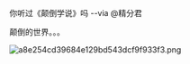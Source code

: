 你听过《颠倒学说》吗  --via @精分君

颠倒的世界。。。

![a8e254cd39684e129bd543dcf9f933f3.png](https://wxlzmt.github.io/cdn1/ext/qw/groups/10032/a8e254cd39684e129bd543dcf9f933f3.png)
